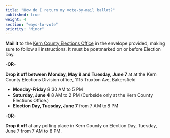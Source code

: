 ```yaml
---
title: "How do I return my vote-by-mail ballot?"
published: true
weight: 4
section: "ways-to-vote"
priority: "Minor"
---
```


**Mail it** to the [Kern County Elections Office](#section-election-office-contact) in the envelope provided, making sure to follow all instructions. It must be postmarked on or before Election Day.  

**-OR-**  

**Drop it off between Monday, May 9 and Tuesday, June 7** at at the Kern County Elections Division office, 1115 Truxton Ave, Bakersfield  
- **Monday-Friday** 8:30 AM to 5 PM  
- **Saturday, June 4** 8 AM to 2 PM (Curbside only at the Kern County Elections Office.)  
- **Election Day, Tuesday, June 7** from 7 AM to 8 PM  

**-OR-**  

**Drop it off** at any polling place in Kern County on Election Day, Tuesday, June 7 from 7 AM to 8 PM.  
